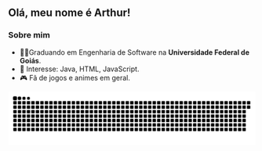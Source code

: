 ## Olá, meu nome é Arthur!

### Sobre mim

- 👨‍🎓Graduando em Engenharia de Software na **Universidade Federal de Goiás**.
- 🎯 Interesse: Java, HTML, JavaScript. 
- 🎮 Fã de jogos e animes em geral.

![Snake animation](https://github.com/ArthurFariaPeixoto/ArthurFariaPeixoto/blob/output/github-contribution-grid-snake.svg)

